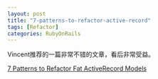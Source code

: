 ```yaml
---
layout: post
title: "7-patterns-to-refactor-active-record"
tags: [Refactor]
categories: RubyOnRails
---
```


Vincent推荐的一篇非常不错的文章，看后非常受益。

[7 Patterns to Refactor Fat ActiveRecord Models](http://blog.codeclimate.com/blog/2012/10/17/7-ways-to-decompose-fat-activerecord-models/)